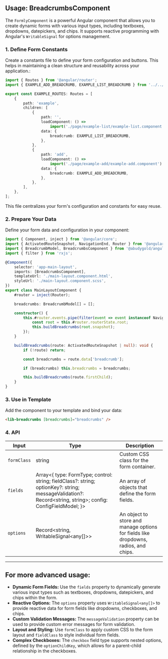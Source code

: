 ## Usage: BreadcrumbsComponent

The `FormlyComponent` is a powerful Angular component that allows you to create dynamic forms with various input types, including textboxes, dropdowns, datepickers, and chips. It supports reactive programming with Angular's `WritableSignal` for options management.

### 1. Define Form Constants

Create a constants file to define your form configuration and buttons. This helps in maintaining a clean structure and reusability across your application.:

```typescript
import { Routes } from '@angular/router';
import { EXAMPLE_ADD_BREADCRUMB, EXAMPLE_LIST_BREADCRUMB } from '../../shared/const/breadcrumbs';

export const EXAMPLE_ROUTES: Routes = [
	{
		path: 'example',
		children: [
			{
				path: '',
				loadComponent: () =>
					import('./page/example-list/example-list.component').then(m => m.ExampleListComponent),
				data: {
					breadcrumb: EXAMPLE_LIST_BREADCRUMB,
				},
			},
			{
				path: 'add',
				loadComponent: () =>
					import('./page/example-add/example-add.component').then(m => m.ExampleAddComponent),
				data: {
					breadcrumb: EXAMPLE_ADD_BREADCRUMB,
				},
			},
		],
	},
];
```

This file centralizes your form's configuration and constants for easy reuse.

### 2. Prepare Your Data

Define your form data and configuration in your component:

```typescript
import { Component, inject } from '@angular/core';
import { ActivatedRouteSnapshot, NavigationEnd, Router } from '@angular/router';
import { BreadcrumbModel, BreadcrumbsComponent } from '@abudygold/angular-ui-lib';
import { filter } from 'rxjs';

@Component({
	selector: 'app-main-layout',
	imports: [BreadcrumbsComponent],
	templateUrl: './main-layout.component.html',
	styleUrl: './main-layout.component.scss',
})
export class MainLayoutComponent {
	#router = inject(Router);

	breadcrumbs: BreadcrumbModel[] = [];

	constructor() {
		this.#router.events.pipe(filter(event => event instanceof NavigationEnd)).subscribe(() => {
			const root = this.#router.routerState.root;
			this.buildBreadcrumbs(root.snapshot);
		});
	}

	buildBreadcrumbs(route: ActivatedRouteSnapshot | null): void {
		if (!route) return;

		const breadcrumbs = route.data['breadcrumb'];

		if (breadcrumbs) this.breadcrumbs = breadcrumbs;

		this.buildBreadcrumbs(route.firstChild);
	}
}
```

### 3. Use in Template

Add the component to your template and bind your data:

```html
<lib-breadcrumbs [breadcrumbs]="breadcrumbs" />
```

### 4. API

| Input       | Type                                                                                                                                                       | Description                                                                         |
| ----------- | ---------------------------------------------------------------------------------------------------------------------------------------------------------- | ----------------------------------------------------------------------------------- |
| `formClass` | string                                                                                                                                                     | Custom CSS class for the form container.                                            |
| `fields`    | Array<{ type: FormType; control: string; fieldClass?: string; optionKey?: string; messageValidation?: Record<string, string>; config: ConfigFieldModel; }> | An array of objects that define the form fields.                                    |
| `options`   | Record<string, WritableSignal<any[]>>                                                                                                                      | An object to store and manage options for fields like dropdowns, radios, and chips. |

---

## For more advanced usage:

- **Dynamic Form Fields:** Use the <code>fields</code> property to dynamically generate various input types such as textboxes, dropdowns, datepickers, and chips within the form.
- **Reactive Options:** The <code>options</code> property uses <code>WritableSignal<any[]></code> to provide reactive data for form fields like dropdowns, checkboxes, and chips.
- **Custom Validation Messages:** The <code>messageValidation</code> property can be used to provide custom error messages for form validation.
- **Layout and Styling:** Use <code>formClass</code> to apply custom CSS to the form layout and <code>fieldClass</code> to style individual form fields.
- **Complex Checkboxes:** The <code>checkbox</code> field type supports nested options, defined by the <code>optionChildKey</code>, which allows for a parent-child relationship in the checkboxes.
